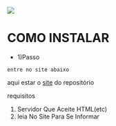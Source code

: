 ![](https://neutrojogos.ga/cdn/site-icon.png)
# COMO INSTALAR

* 1)Passo 

```entre no site abaixo```

aqui estar o [site](https://scm-app.neutrojogos.ga) do repositório

requisitos

1) Servidor Que Aceite HTML(etc)
2) leia No Site Para Se Informar
